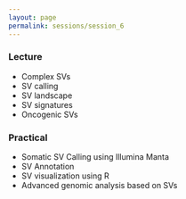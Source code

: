 ```yaml
---
layout: page
permalink: sessions/session_6
---
```


### Lecture
- Complex SVs
- SV calling
- SV landscape
- SV signatures
- Oncogenic SVs

### Practical
- Somatic SV Calling using Illumina Manta
- SV Annotation
- SV visualization using R
- Advanced genomic analysis based on SVs
